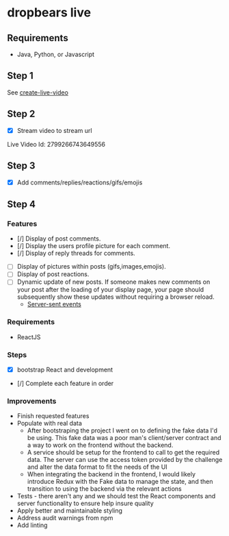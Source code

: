 # dropbears live

## Requirements

* Java, Python, or Javascript

## Step 1

See [create-live-video](./create-live-video/README.md)

## Step 2

- [x] Stream video to stream url

Live Video Id: 2799266743649556

## Step 3

- [x] Add comments/replies/reactions/gifs/emojis

## Step 4

### Features

- [/] Display of post comments.
- [/] Display the users profile picture for each comment.
- [/] Display of reply threads for comments.
- [ ] Display of pictures within posts (gifs,images,emojis).
- [ ] Display of post reactions.
- [ ] Dynamic update of new posts. If someone makes new comments on your post after
the loading of your display page, your page should subsequently show these updates without requiring a browser reload.
  * [Server-sent events](https://developers.facebook.com/docs/graph-api/server-sent-events)

### Requirements
* ReactJS

### Steps

- [x] bootstrap React and development
- [/] Complete each feature in order

### Improvements

* Finish requested features
* Populate with real data
  * After bootstraping the project I went on to defining the fake data I'd be using. This fake data was a poor man's client/server contract and a way to work on the frontend without the backend.
  * A service should be setup for the frontend to call to get the required data. The server can use the access token provided by the challenge and alter the data format to fit the needs of the UI
  * When integrating the backend in the frontend, I would likely introduce Redux with the Fake data to manage the state, and then transition to using the backend via the relevant actions
* Tests - there aren't any and we should test the React components and server functionality to ensure help insure quality
* Apply better and maintainable styling
* Address audit warnings from npm
* Add linting